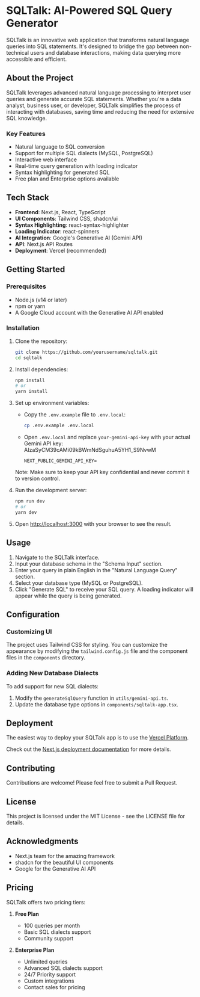 # SQLTalk: AI-Powered SQL Query Generator

SQLTalk is an innovative web application that transforms natural language queries into SQL statements. It's designed to bridge the gap between non-technical users and database interactions, making data querying more accessible and efficient.

## About the Project

SQLTalk leverages advanced natural language processing to interpret user queries and generate accurate SQL statements. Whether you're a data analyst, business user, or developer, SQLTalk simplifies the process of interacting with databases, saving time and reducing the need for extensive SQL knowledge.

### Key Features

- Natural language to SQL conversion
- Support for multiple SQL dialects (MySQL, PostgreSQL)
- Interactive web interface
- Real-time query generation with loading indicator
- Syntax highlighting for generated SQL
- Free plan and Enterprise options available

## Tech Stack

- **Frontend**: Next.js, React, TypeScript
- **UI Components**: Tailwind CSS, shadcn/ui
- **Syntax Highlighting**: react-syntax-highlighter
- **Loading Indicator**: react-spinners
- **AI Integration**: Google's Generative AI (Gemini API)
- **API**: Next.js API Routes
- **Deployment**: Vercel (recommended)

## Getting Started

### Prerequisites

- Node.js (v14 or later)
- npm or yarn
- A Google Cloud account with the Generative AI API enabled

### Installation

1. Clone the repository:
   ```bash
   git clone https://github.com/yourusername/sqltalk.git
   cd sqltalk
   ```

2. Install dependencies:
   ```bash
   npm install
   # or
   yarn install
   ```

3. Set up environment variables:
   - Copy the `.env.example` file to `.env.local`:
     ```bash
     cp .env.example .env.local
     ```
   - Open `.env.local` and replace `your-gemini-api-key` with your actual Gemini API key: AIzaSyCM39cAMi09kBWmNdSguhuA5YH1_S9NvwM
     ```
     NEXT_PUBLIC_GEMINI_API_KEY=
     ```
   
   Note: Make sure to keep your API key confidential and never commit it to version control.

4. Run the development server:
   ```bash
   npm run dev
   # or
   yarn dev
   ```

5. Open [http://localhost:3000](http://localhost:3000) with your browser to see the result.

## Usage

1. Navigate to the SQLTalk interface.
2. Input your database schema in the "Schema Input" section.
3. Enter your query in plain English in the "Natural Language Query" section.
4. Select your database type (MySQL or PostgreSQL).
5. Click "Generate SQL" to receive your SQL query. A loading indicator will appear while the query is being generated.

## Configuration

### Customizing UI

The project uses Tailwind CSS for styling. You can customize the appearance by modifying the `tailwind.config.js` file and the component files in the `components` directory.

### Adding New Database Dialects

To add support for new SQL dialects:

1. Modify the `generateSqlQuery` function in `utils/gemini-api.ts`.
2. Update the database type options in `components/sqltalk-app.tsx`.

## Deployment

The easiest way to deploy your SQLTalk app is to use the [Vercel Platform](https://vercel.com/new?utm_medium=default-template&filter=next.js&utm_source=create-next-app&utm_campaign=create-next-app-readme).

Check out the [Next.js deployment documentation](https://nextjs.org/docs/app/building-your-application/deploying) for more details.

## Contributing

Contributions are welcome! Please feel free to submit a Pull Request.

## License

This project is licensed under the MIT License - see the LICENSE file for details.

## Acknowledgments

- Next.js team for the amazing framework
- shadcn for the beautiful UI components
- Google for the Generative AI API

## Pricing

SQLTalk offers two pricing tiers:

1. **Free Plan**
   - 100 queries per month
   - Basic SQL dialects support
   - Community support

2. **Enterprise Plan**
   - Unlimited queries
   - Advanced SQL dialects support
   - 24/7 Priority support
   - Custom integrations
   - Contact sales for pricing
